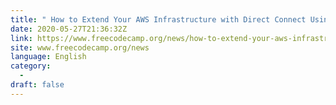 ```yaml
---
title: " How to Extend Your AWS Infrastructure with Direct Connect Using Terraform "
date: 2020-05-27T21:36:32Z
link: https://www.freecodecamp.org/news/how-to-extend-your-aws-infrastructure/?utm_medium=RSS&utm_source=news.12bit.vn
site: www.freecodecamp.org/news
language: English
category:
  -   
draft: false
---
```

